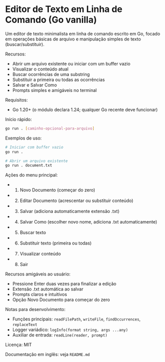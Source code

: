 # Editor de Texto em Linha de Comando (Go vanilla)

Um editor de texto minimalista em linha de comando escrito em Go, focado em operações básicas de arquivo e manipulação simples de texto (buscar/substituir).

Recursos:
- Abrir um arquivo existente ou iniciar com um buffer vazio
- Visualizar o conteúdo atual
- Buscar ocorrências de uma substring
- Substituir a primeira ou todas as ocorrências
- Salvar e Salvar Como
- Prompts simples e amigáveis no terminal

Requisitos:
- Go 1.20+ (o módulo declara 1.24; qualquer Go recente deve funcionar)

Início rápido:
```bash
go run . [caminho-opcional-para-arquivo]
```

Exemplos de uso:
```bash
# Iniciar com buffer vazio
go run .

# Abrir um arquivo existente
go run . document.txt
```

Ações do menu principal:
- 1) Novo Documento (começar do zero)
- 2) Editar Documento (acrescentar ou substituir conteúdo)
- 3) Salvar (adiciona automaticamente extensão .txt)
- 4) Salvar Como (escolher novo nome, adiciona .txt automaticamente)
- 5) Buscar texto
- 6) Substituir texto (primeira ou todas)
- 7) Visualizar conteúdo
- 8) Sair

Recursos amigáveis ao usuário:
- Pressione Enter duas vezes para finalizar a edição
- Extensão .txt automática ao salvar
- Prompts claros e intuitivos
- Opção Novo Documento para começar do zero

Notas para desenvolvimento:
- Funções principais: `readFilePath`, `writeFile`, `findOccurrences`, `replaceText`
- Logger variádico: `logInfo(format string, args ...any)`
- Auxiliar de entrada: `readLine(reader, prompt)`

Licença: MIT

Documentação em inglês: veja `README.md`
